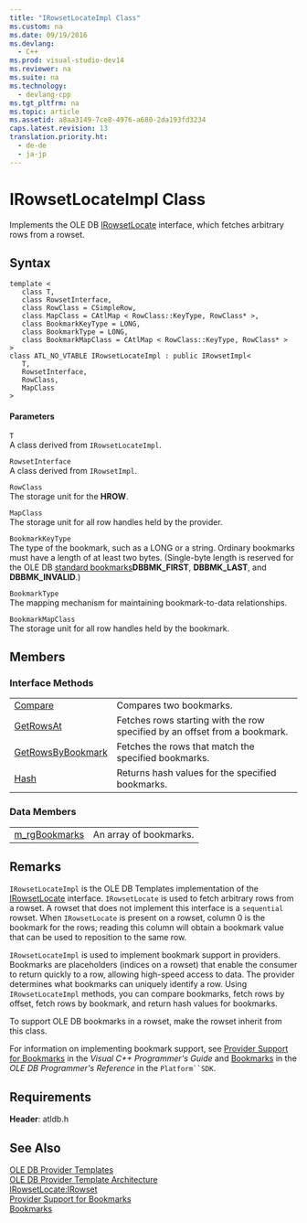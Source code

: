 ```yaml
---
title: "IRowsetLocateImpl Class"
ms.custom: na
ms.date: 09/19/2016
ms.devlang: 
  - C++
ms.prod: visual-studio-dev14
ms.reviewer: na
ms.suite: na
ms.technology: 
  - devlang-cpp
ms.tgt_pltfrm: na
ms.topic: article
ms.assetid: a8aa3149-7ce8-4976-a680-2da193fd3234
caps.latest.revision: 13
translation.priority.ht: 
  - de-de
  - ja-jp
---
```

# IRowsetLocateImpl Class
Implements the OLE DB [IRowsetLocate](https://msdn.microsoft.com/en-us/library/ms721190.aspx) interface, which fetches arbitrary rows from a rowset.  
  
## Syntax  
  
```  
template <  
   class T,   
   class RowsetInterface,   
   class RowClass = CSimpleRow,   
   class MapClass = CAtlMap < RowClass::KeyType, RowClass* >,   
   class BookmarkKeyType = LONG,   
   class BookmarkType = LONG,   
   class BookmarkMapClass = CAtlMap < RowClass::KeyType, RowClass* >  
>  
class ATL_NO_VTABLE IRowsetLocateImpl : public IRowsetImpl<  
   T,   
   RowsetInterface,   
   RowClass,   
   MapClass  
>  
```  
  
#### Parameters  
 `T`  
 A class derived from `IRowsetLocateImpl`.  
  
 `RowsetInterface`  
 A class derived from `IRowsetImpl`.  
  
 `RowClass`  
 The storage unit for the **HROW**.  
  
 `MapClass`  
 The storage unit for all row handles held by the provider.  
  
 `BookmarkKeyType`  
 The type of the bookmark, such as a LONG or a string. Ordinary bookmarks must have a length of at least two bytes. (Single-byte length is reserved for the OLE DB [standard bookmarks](https://msdn.microsoft.com/en-us/library/ms712954.aspx)**DBBMK_FIRST**, **DBBMK_LAST**, and **DBBMK_INVALID**.)  
  
 `BookmarkType`  
 The mapping mechanism for maintaining bookmark-to-data relationships.  
  
 `BookmarkMapClass`  
 The storage unit for all row handles held by the bookmark.  
  
## Members  
  
### Interface Methods  
  
|||  
|-|-|  
|[Compare](../vs140/IRowsetLocateImpl--Compare.md)|Compares two bookmarks.|  
|[GetRowsAt](../vs140/IRowsetLocateImpl--GetRowsAt.md)|Fetches rows starting with the row specified by an offset from a bookmark.|  
|[GetRowsByBookmark](../vs140/IRowsetLocateImpl--GetRowsByBookmark.md)|Fetches the rows that match the specified bookmarks.|  
|[Hash](../vs140/IRowsetLocateImpl--Hash.md)|Returns hash values for the specified bookmarks.|  
  
### Data Members  
  
|||  
|-|-|  
|[m_rgBookmarks](../vs140/IRowsetLocateImpl--m_rgBookmarks.md)|An array of bookmarks.|  
  
## Remarks  
 `IRowsetLocateImpl` is the OLE DB Templates implementation of the [IRowsetLocate](https://msdn.microsoft.com/en-us/library/ms721190.aspx) interface. `IRowsetLocate` is used to fetch arbitrary rows from a rowset. A rowset that does not implement this interface is a `sequential` rowset. When `IRowsetLocate` is present on a rowset, column 0 is the bookmark for the rows; reading this column will obtain a bookmark value that can be used to reposition to the same row.  
  
 `IRowsetLocateImpl` is used to implement bookmark support in providers. Bookmarks are placeholders (indices on a rowset) that enable the consumer to return quickly to a row, allowing high-speed access to data. The provider determines what bookmarks can uniquely identify a row. Using `IRowsetLocateImpl` methods, you can compare bookmarks, fetch rows by offset, fetch rows by bookmark, and return hash values for bookmarks.  
  
 To support OLE DB bookmarks in a rowset, make the rowset inherit from this class.  
  
 For information on implementing bookmark support, see [Provider Support for Bookmarks](../vs140/Provider-Support-for-Bookmarks.md) in the *Visual C++ Programmer's Guide* and [Bookmarks](https://msdn.microsoft.com/en-us/library/ms709728.aspx) in the *OLE DB Programmer's Reference* in the `Platform``SDK`.  
  
## Requirements  
 **Header**: atldb.h  
  
## See Also  
 [OLE DB Provider Templates](../vs140/OLE-DB-Provider-Templates--C---.md)   
 [OLE DB Provider Template Architecture](../vs140/OLE-DB-Provider-Template-Architecture.md)   
 [IRowsetLocate:IRowset](https://msdn.microsoft.com/en-us/library/ms721190.aspx)   
 [Provider Support for Bookmarks](../vs140/Provider-Support-for-Bookmarks.md)   
 [Bookmarks](https://msdn.microsoft.com/en-us/library/ms709728.aspx)